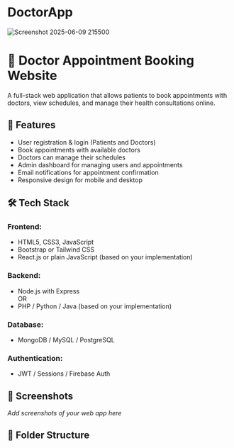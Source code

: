 # DoctorApp
 ![Screenshot 2025-06-09 215500](https://github.com/user-attachments/assets/7d0e79ef-dcf7-418c-9971-3d5726b05bc4)

# 🏥 Doctor Appointment Booking Website

A full-stack web application that allows patients to book appointments with doctors, view schedules, and manage their health consultations online.

## 🚀 Features

- User registration & login (Patients and Doctors)
- Book appointments with available doctors
- Doctors can manage their schedules
- Admin dashboard for managing users and appointments
- Email notifications for appointment confirmation
- Responsive design for mobile and desktop

## 🛠️ Tech Stack

### Frontend:
- HTML5, CSS3, JavaScript
- Bootstrap or Tailwind CSS
- React.js or plain JavaScript (based on your implementation)

### Backend:
- Node.js with Express  
OR  
- PHP / Python / Java (based on your implementation)

### Database:
- MongoDB / MySQL / PostgreSQL

### Authentication:
- JWT / Sessions / Firebase Auth

## 📸 Screenshots

_Add screenshots of your web app here_

## 📂 Folder Structure








